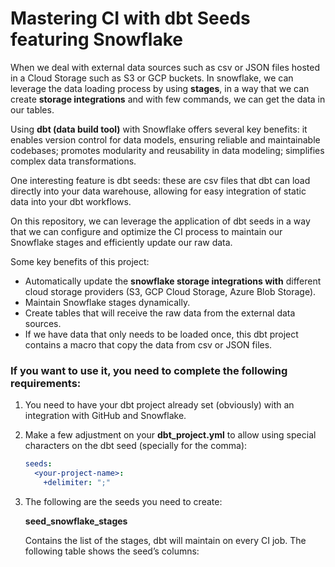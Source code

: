 # Mastering CI with dbt Seeds featuring Snowflake

When we deal with external data sources such as csv or JSON files hosted in a Cloud Storage such as S3 or GCP buckets. In snowflake, we can leverage the data loading process by using ****stages****, in a way that we can create ****storage integrations**** and with few commands, we can get the data in our tables.

Using **dbt (data build tool)** with Snowflake offers several key benefits: it enables version control for data models, ensuring reliable and maintainable codebases; promotes modularity and reusability in data modeling; simplifies complex data transformations. 

One interesting feature is dbt seeds: these are csv files that dbt can load directly into your data warehouse, allowing for easy integration of static data into your dbt workflows. 

On this repository, we can leverage the application of dbt seeds in a way that we can configure and optimize the CI process to maintain our Snowflake stages and efficiently update our raw data.

Some key benefits of this project:

- Automatically update the **snowflake storage integrations with** different cloud storage providers (S3, GCP Cloud Storage, Azure Blob Storage).
- Maintain Snowflake stages dynamically.
- Create tables that will receive the raw data from the external data sources.
- If we have data that only needs to be loaded once, this dbt project contains a macro that copy the data from csv or JSON files.

### If you want to use it, you need to complete the following requirements:

1. You need to have your dbt project already set (obviously) with an integration with GitHub and Snowflake.
2. Make a few adjustment on your **dbt_project.yml** to allow using special characters on the dbt seed (specially for the comma):
    
    ```yaml
    seeds:
      <your-project-name>:
        +delimiter: ";"
    ```
    
3. The following are the seeds you need to create:

    **seed_snowflake_stages**
    
    Contains the list of the stages, dbt will maintain on every CI job. The following table shows the seed’s columns:

    